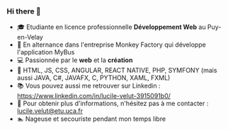 ### Hi there 👋

<!--
**luvelut/luvelut** is a ✨ _special_ ✨ repository because its `README.md` (this file) appears on your GitHub profile.
-->


* :mortar_board: Etudiante en licence professionnelle __Développement Web__ au Puy-en-Velay
* 🐒 En alternance dans l'entreprise Monkey Factory qui développe l'application MyBus 
* :computer: Passionnée par le __web__ et la __création__  
* :gem: HTML, JS, CSS, ANGULAR, REACT NATIVE, PHP, SYMFONY (mais aussi JAVA, C#, JAVAFX, C, PYTHON, XAML, FXML)
* :books: Vous pouvez aussi me retrouver sur Linkedin : https://www.linkedin.com/in/lucile-velut-3915091b0/  
* :email: Pour obtenir plus d'informations, n'hésitez pas à me contacter : lucile.velut@etu.uca.fr  
* :swimmer: Nageuse et secouriste pendant mon temps libre




